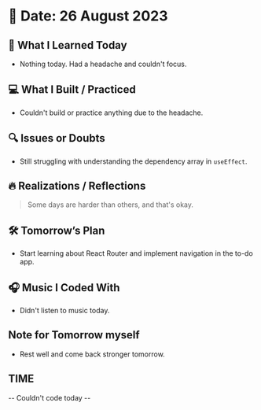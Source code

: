 # 📅 Date: 26 August 2023

## 🧠 What I Learned Today

- Nothing today. Had a headache and couldn't focus.

## 💻 What I Built / Practiced

- Couldn't build or practice anything due to the headache.

## 🔍 Issues or Doubts

- Still struggling with understanding the dependency array in `useEffect`.

## 🔥 Realizations / Reflections

> Some days are harder than others, and that's okay.

## 🛠 Tomorrow’s Plan

- Start learning about React Router and implement navigation in the to-do app.

## 🎧 Music I Coded With

- Didn't listen to music today.

## Note for Tomorrow myself

- Rest well and come back stronger tomorrow.

## TIME

-- Couldn't code today --
